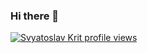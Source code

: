 ### Hi there 👋

[![Svyatoslav Krit profile views](https://u8views.com/api/v1/github/profiles/77677236/views/day-week-month-total-count.svg)](https://u8views.com/github/svyat-krit)

<!--
**svyat-krit/svyat-krit** is a ✨ _special_ ✨ repository because its `README.md` (this file) appears on your GitHub profile.

Here are some ideas to get you started:

- 🔭 I’m currently working on ...
- 🌱 I’m currently learning ...
- 👯 I’m looking to collaborate on ...
- 🤔 I’m looking for help with ...
- 💬 Ask me about ...
- 📫 How to reach me: ...
- 😄 Pronouns: ...
- ⚡ Fun fact: ...
-->
